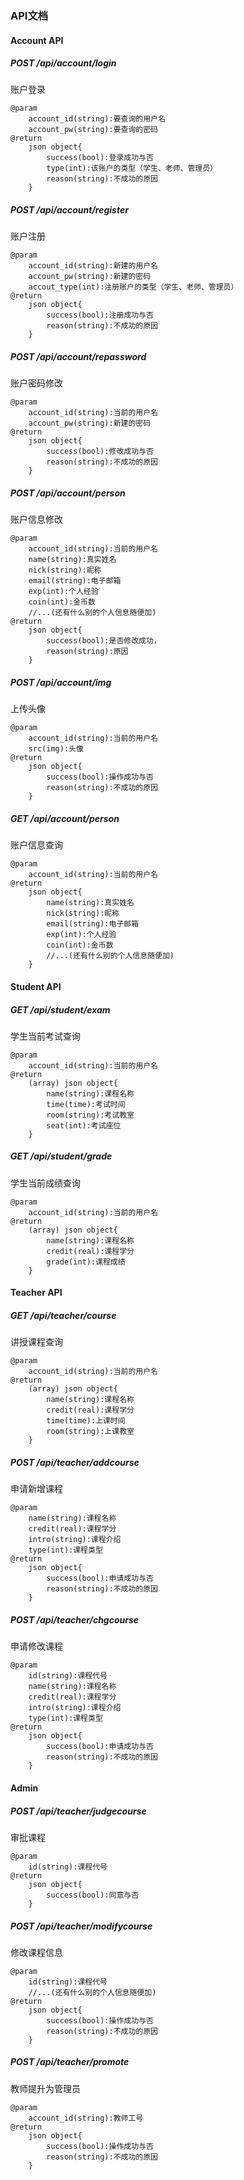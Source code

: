 ### API文档

#### Account API

##### POST /api/account/login

账户登录

```doc
@param
	account_id(string):要查询的用户名
	account_pw(string):要查询的密码
@return
	json object{
		success(bool):登录成功与否
		type(int):该账户的类型（学生、老师、管理员）
		reason(string):不成功的原因
	}
```



##### POST /api/account/register

账户注册

```doc
@param
	account_id(string):新建的用户名
	account_pw(string):新建的密码
	accout_type(int):注册账户的类型（学生、老师、管理员）
@return
	json object{
		success(bool):注册成功与否
		reason(string):不成功的原因
	}
```



##### POST /api/account/repassword

账户密码修改

```doc
@param
	account_id(string):当前的用户名
	account_pw(string):新建的密码
@return
	json object{
		success(bool):修改成功与否
		reason(string):不成功的原因
	}
```



##### POST /api/account/person

账户信息修改
```doc
@param
	account_id(string):当前的用户名
	name(string):真实姓名
    nick(string):昵称
    email(string):电子邮箱
    exp(int):个人经验
    coin(int):金币数
    //...(还有什么别的个人信息随便加)
@return
	json object{
		success(bool):是否修改成功，
		reason(string):原因
	}
```



##### POST /api/account/img

上传头像

```doc
@param
	account_id(string):当前的用户名
	src(img):头像
@return
	json object{
		success(bool):操作成功与否
		reason(string):不成功的原因
	}
```



##### GET /api/account/person

账户信息查询

```doc
@param
	account_id(string):当前的用户名
@return
	json object{
		name(string):真实姓名
		nick(string):昵称
		email(string):电子邮箱
		exp(int):个人经验
		coin(int):金币数
		//...(还有什么别的个人信息随便加)
	}
```



#### Student API

##### GET /api/student/exam

学生当前考试查询

```doc
@param
	account_id(string):当前的用户名
@return
	(array) json object{
		name(string):课程名称
		time(time):考试时间
		room(string):考试教室
		seat(int):考试座位
	}
```



##### GET /api/student/grade

学生当前成绩查询

```doc
@param
	account_id(string):当前的用户名
@return
	(array) json object{
		name(string):课程名称
		credit(real):课程学分
		grade(int):课程成绩
	}
```



#### Teacher API

##### GET /api/teacher/course

讲授课程查询

```doc
@param
	account_id(string):当前的用户名
@return
	(array) json object{
		name(string):课程名称
		credit(real):课程学分
		time(time):上课时间
		room(string):上课教室
	}
```



##### POST /api/teacher/addcourse

申请新增课程

```doc
@param
	name(string):课程名称
	credit(real):课程学分
	intro(string):课程介绍
	type(int):课程类型
@return
	json object{
		success(bool):申请成功与否
		reason(string):不成功的原因
	}
```

#### 

##### POST /api/teacher/chgcourse

申请修改课程

```doc
@param
	id(string):课程代号
	name(string):课程名称
	credit(real):课程学分
	intro(string):课程介绍
	type(int):课程类型
@return
	json object{
		success(bool):申请成功与否
		reason(string):不成功的原因
	}
```



#### Admin

##### POST /api/teacher/judgecourse

审批课程

```doc
@param
	id(string):课程代号
@return
	json object{
		success(bool):同意与否
	}
```



##### POST /api/teacher/modifycourse

修改课程信息

```doc
@param
	id(string):课程代号
	//...(还有什么别的个人信息随便加)
@return
	json object{
		success(bool):操作成功与否
		reason(string):不成功的原因
	}
```



##### POST /api/teacher/promote

教师提升为管理员

```doc
@param
	account_id(string):教师工号
@return
	json object{
		success(bool):操作成功与否
		reason(string):不成功的原因
	}
```







